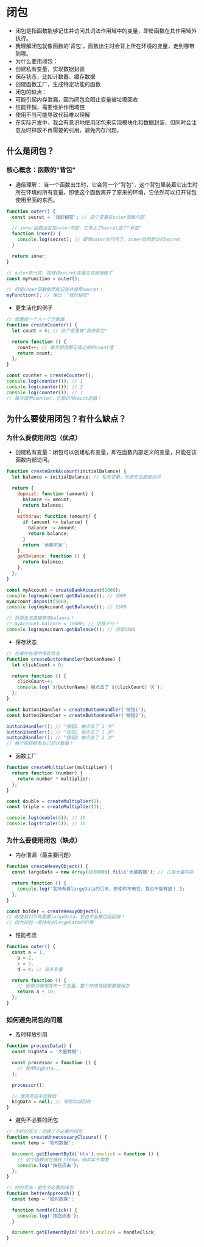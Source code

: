 # 闭包

- 闭包是指函数能够记住并访问其词法作用域中的变量，即使函数在其作用域外执行。
- 我理解闭包就像函数的'背包'，函数出生时会背上所在环境的变量，走到哪带到哪。
- 为什么要用闭包：
- 创建私有变量，实现数据封装
- 保存状态，比如计数器、缓存数据
- 创建函数工厂，生成特定功能的函数
- 闭包的缺点：
- 可能引起内存泄漏，因为闭包会阻止变量被垃圾回收
- 性能开销，需要维护作用域链
- 使用不当可能导致代码难以理解
- 在实际开发中，我会有意识地使用闭包来实现模块化和数据封装，但同时会注意及时释放不再需要的引用，避免内存问题。

## 什么是闭包？

### 核心概念：函数的"背包"

- 通俗理解： 当一个函数出生时，它会背一个"背包"，这个背包里装着它出生时所在环境的所有变量。即使这个函数离开了原来的环境，它依然可以打开背包使用里面的东西。

```javascript
function outer() {
  const secret = '我的秘密'; // 这个变量在outer函数内部

  // inner函数出生在outer内部，它背上了secret这个"背包"
  function inner() {
    console.log(secret); // 即使outer执行完了，inner依然能访问secret
  }

  return inner;
}

// outer执行完，按理说secret变量应该被销毁了
const myFunction = outer();

// 但是inner函数依然能记住并使用secret！
myFunction(); // 输出："我的秘密"
```

- 更生活化的例子

```javascript
// 就像给一个人一个计数器
function createCounter() {
  let count = 0; // 这个变量被"装进背包"

  return function () {
    count++; // 每次调用都记得之前的count值
    return count;
  };
}

const counter = createCounter();
console.log(counter()); // 1
console.log(counter()); // 2
console.log(counter()); // 3
// 每次调用counter，它都记得count的值！
```

## 为什么要使用闭包？有什么缺点？

### 为什么要使用闭包（优点）

- 创建私有变量：闭包可以创建私有变量，即在函数内部定义的变量，只能在该函数内部访问。

```javascript
function createBankAccount(initialBalance) {
  let balance = initialBalance; // 私有变量，外部无法直接访问

  return {
    deposit: function (amount) {
      balance += amount;
      return balance;
    },
    withdraw: function (amount) {
      if (amount <= balance) {
        balance -= amount;
        return balance;
      }
      return '余额不足';
    },
    getBalance: function () {
      return balance;
    },
  };
}

const myAccount = createBankAccount(1000);
console.log(myAccount.getBalance()); // 1000
myAccount.deposit(500);
console.log(myAccount.getBalance()); // 1500

// 外部无法直接修改balance！
// myAccount.balance = 10000; // 这样不行！
console.log(myAccount.getBalance()); // 还是1500
```

- 保存状态

```javascript
// 在事件处理中保存状态
function createButtonHandler(buttonName) {
  let clickCount = 0;

  return function () {
    clickCount++;
    console.log(`${buttonName} 被点击了 ${clickCount} 次`);
  };
}

const button1Handler = createButtonHandler('按钮1');
const button2Handler = createButtonHandler('按钮2');

button1Handler(); // "按钮1 被点击了 1 次"
button1Handler(); // "按钮1 被点击了 2 次"
button2Handler(); // "按钮2 被点击了 1 次"
// 每个按钮都有自己的计数器！
```

- 函数工厂

```javascript
function createMultiplier(multiplier) {
  return function (number) {
    return number * multiplier;
  };
}

const double = createMultiplier(2);
const triple = createMultiplier(3);

console.log(double(5)); // 10
console.log(triple(5)); // 15
```

### 为什么要使用闭包（缺点）

- 内存泄漏（最主要问题）

```javascript
function createHeavyObject() {
  const largeData = new Array(1000000).fill('大量数据'); // 占用大量内存

  return function () {
    console.log('我持有着largeData的引用，即使你不用它，我也不能释放！');
  };
}

const holder = createHeavyObject();
// 即使我们不再需要largeData，它也不会被垃圾回收！
// 因为闭包一直持有对largeData的引用
```

- 性能考虑

```javascript
function outer() {
  const a = 1,
    b = 2,
    c = 3,
    d = 4; // 很多变量

  return function () {
    // 即使只使用其中一个变量，整个作用域链都要被保存
    return a + 10;
  };
}
```

### 如何避免闭包的问题

- 及时释放引用

```javascript
function processData() {
  const bigData = '大量数据';

  const processor = function () {
    // 使用bigData...
  };

  processor();

  // 使用完后手动释放
  bigData = null; // 帮助垃圾回收
}
```

- 避免不必要的闭包

```javascript
// 不好的写法：创建了不必要的闭包
function createUnnecessaryClosure() {
  const temp = '临时数据';

  document.getElementById('btn').onclick = function () {
    // 这个函数闭包捕获了temp，但其实不需要
    console.log('按钮点击');
  };
}

// 好的写法：避免不必要的闭包
function betterApproach() {
  const temp = '临时数据';

  function handleClick() {
    console.log('按钮点击');
  }

  document.getElementById('btn').onclick = handleClick;
}
```
